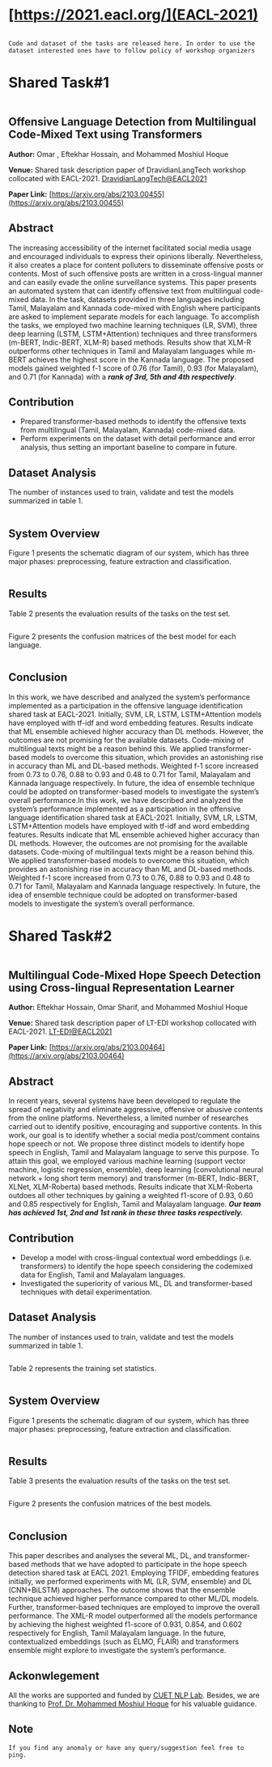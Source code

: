 # [https://2021.eacl.org/](EACL-2021)
<img title="" src="Figures/EACL.PNG" alt="">

`Code and dataset of the tasks are released here. In order to use the dataset interested ones have to follow policy of workshop organizers`

# Shared Task#1
<img title="" src="Figures/offensive.PNG" alt="">

## Offensive Language Detection from Multilingual Code-Mixed Text using Transformers

**Author:** Omar , Eftekhar Hossain, and Mohammed Moshiul Hoque

**Venue:** Shared task description paper of DravidianLangTech workshop collocated with EACL-2021. [DravidianLangTech@EACL2021](https://dravidianlangtech.github.io/2021/index.html)

**Paper Link:** [https://arxiv.org/abs/2103.00455](https://arxiv.org/abs/2103.00455)
## Abstract

The increasing accessibility of the internet facilitated social media usage and encouraged individuals to express their opinions liberally. Nevertheless, it also creates a place for content polluters to disseminate offensive posts or contents. Most of such offensive posts are written in a cross-lingual manner and can easily evade the online surveillance systems. This paper presents an automated system that can identify offensive text from multilingual code-mixed data. In the task, datasets provided in three languages including Tamil, Malayalam and Kannada code-mixed with English where participants are asked to implement separate models for each language. To accomplish the tasks, we employed two machine learning techniques (LR, SVM), three deep learning (LSTM, LSTM+Attention) techniques and three transformers (m-BERT, Indic-BERT, XLM-R) based methods. Results show that
XLM-R outperforms other techniques in Tamil and Malayalam languages while m-BERT achieves the highest score in the Kannada language. The proposed models gained weighted f-1 score of 0.76 (for Tamil), 0.93 (for Malayalam), and 0.71 (for Kannada) with a ***rank of 3rd, 5th and 4th respectively***.

## Contribution
- Prepared transformer-based methods to identify the offensive texts from multilingual (Tamil, Malayalam, Kannada) code-mixed data.
- Perform experiments on the dataset with detail performance and error analysis, thus setting an important baseline to compare in future.

## Dataset Analysis

The number of instances used to train, validate and test the models summarized in table 1.


<img title="" src="Figures/off_data.PNG" alt="">


## System Overview
Figure 1 presents the schematic diagram of our system, which has three major phases: preprocessing, feature extraction and classification.
<p align = "center">
<img title="" src="Figures/off_block.png" alt="">
</p>

## Results 
Table 2 presents the evaluation results of the tasks on the test set.

<img title="" src="Figures/off_result.PNG" alt="">


Figure 2 presents the confusion matrices of the best model for each language.

<img title="" src="Figures/off_confusion.PNG" alt="">


## Conclusion
In this work, we have described and analyzed the system’s performance implemented as a participation in the offensive language identification shared task at EACL-2021. Initially, SVM, LR, LSTM, LSTM+Attention models have employed with tf-idf and word embedding features. Results indicate that ML ensemble achieved higher accuracy than DL methods. However, the outcomes are not promising for the available datasets. Code-mixing of multilingual texts might be a reason behind this. We applied transformer-based models to overcome this situation, which provides an astonishing rise in accuracy than ML and DL-based methods. Weighted f-1 score increased from 0.73 to 0.76, 0.88 to 0.93 and 0.48 to 0.71 for Tamil, Malayalam and Kannada language respectively. In future, the idea of ensemble technique could be adopted on transformer-based models to investigate the system’s overall performance.In this work, we have described and analyzed the system’s performance implemented as a participation in the offensive language identification shared task at EACL-2021. Initially, SVM, LR, LSTM, LSTM+Attention models have employed with tf-idf and word embedding features. Results indicate that ML ensemble achieved higher accuracy than DL methods. However, the outcomes are not promising for the available datasets. Code-mixing of multilingual texts might be a reason behind this. We applied transformer-based models to overcome this situation, which provides an astonishing rise in accuracy than ML and DL-based methods. Weighted f-1 score increased from 0.73 to 0.76, 0.88 to 0.93 and 0.48 to 0.71 for Tamil, Malayalam and Kannada language respectively. In future, the idea of ensemble technique could be adopted on transformer-based models to investigate the system’s overall performance.
#

# Shared Task#2
<img title="" src="Figures/hope.PNG" alt="">

## Multilingual Code-Mixed Hope Speech Detection using Cross-lingual Representation Learner

**Author:** Eftekhar Hossain, Omar Sharif, and Mohammed Moshiul Hoque

**Venue:** Shared task description paper of LT-EDI workshop collocated with EACL-2021. [LT-EDI@EACL2021](https://sites.google.com/view/lt-edi-2021/home)

**Paper Link:** [https://arxiv.org/abs/2103.00464](https://arxiv.org/abs/2103.00464)

## Abstract

In recent years, several systems have been developed to regulate the spread of negativity and eliminate aggressive, offensive or abusive contents from the online platforms. Nevertheless, a limited number of researches carried out to identify positive, encouraging and supportive contents. In this work, our goal is to identify whether a social media post/comment contains hope speech or not. We propose three distinct models to identify hope speech in English, Tamil and Malayalam language to serve this purpose. To attain this goal, we employed various machine learning (support vector machine, logistic regression, ensemble), deep learning (convolutional neural network + long short term memory) and transformer (m-BERT, Indic-BERT, XLNet, XLM-Roberta) based methods. Results indicate that XLM-Roberta outdoes all other techniques by gaining a weighted f1-score of 0.93, 0.60 and 0.85 respectively for English, Tamil and Malayalam language. ***Our team has achieved 1st, 2nd and 1st rank in these three tasks respectively.***

## Contribution
- Develop a model with cross-lingual contextual word embeddings (i.e. transformers) to identify the hope speech considering the codemixed data for English, Tamil and Malayalam languages.
- Investigated the superiority of various ML, DL and transformer-based techniques with detail experimentation.

## Dataset Analysis

The number of instances used to train, validate and test the models summarized in table 1.


<img title="" src="Figures/hope_data.PNG" alt="">

Table 2 represents the training set statistics.

<img title="" src="Figures/hope_stat.PNG" alt="">

## System Overview
Figure 1 presents the schematic diagram of our system, which has three major phases: preprocessing, feature extraction and classification.
<p align = "center">
<img title="" src="Figures/hope_block.PNG" alt="">
</p>

## Results 
Table 3 presents the evaluation results of the tasks on the test set.

<img title="" src="Figures/hope_result.PNG" alt="">


Figure 2 presents the confusion matrices of the best models.

<img title="" src="Figures/hope_confusion.PNG" alt="">


## Conclusion
This paper describes and analyses the several ML, DL, and transformer-based methods that we have adopted to participate in the hope speech detection shared task at EACL 2021. Employing TFIDF, embedding features initially, we performed experiments with ML (LR, SVM, ensemble) and DL (CNN+BiLSTM) approaches. The outcome shows that the ensemble technique achieved higher performance compared to other ML/DL models. Further, transformer-based techniques are employed to improve the overall performance. The XML-R model outperformed all the models performance by achieving the highest weighted f1-score of 0.931, 0.854, and 0.602 respectively for English, Tamil Malayalam language. In the future, contextualized embeddings (such as ELMO, FLAIR) and transformers ensemble might explore to investigate the system’s performance.

## Ackonwlegement
All the works are supported and funded by [CUET NLP Lab](https://cuetnlp.com/). Besides, we are thanking to [Prof. Dr. Mohammed Moshiul Hoque](https://www.researchgate.net/profile/Moshiul_Hoque) for his valuable guidance.

## Note
`If you find any anomaly or have any query/suggestion feel free to ping.`


